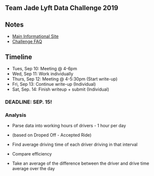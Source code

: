 ## Team Jade Lyft Data Challenge 2019

## Notes
- [Main Informational Site](https://lyftdatachallenge.splashthat.com)
- [Challenge FAQ](https://docs.google.com/document/d/1lrCr1d9DPKukdpsLshmDiVGuzgRkpAi9vmHevZGNchk/edit#)

## Timeline
- Tues, Sep 10: Meeting @ 4-6pm
- Wed, Sep 11: Work individually
- Thurs, Sep 12: Meeting @ 4-5:30pm (Start write-up)
- Fri, Sep 13: Continue write-up (Individual)
- Sat, Sep. 14: Finish writeup + submit (Individual)

### DEADLINE: SEP. 15!

### Analysis
 - Parse data into working hours of drivers - 1 hour per day
 - (based on Droped Off - Accepted Ride)
 - Find average driving time of each driver driving in that interval
 - Compare efficiency

 - Take an average of the difference between the driver and drive time average over the day

